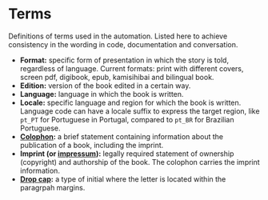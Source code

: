 <!--
SPDX-FileCopyrightText: 2025 Nico Rikken <nico.rikken@fsfe.org>

SPDX-License-Identifier: CC-BY-SA-4.0
-->

# Terms

Definitions of terms used in the automation. Listed here to achieve consistency
in the wording in code, documentation and conversation.

- **Format:** specific form of presentation in which the story is told,
  regardless of language. Current formats: print with different covers, screen
  pdf, digibook, epub, kamisihibai and bilingual book.
- **Edition:** version of the book edited in a certain way.
- **Language:** language in which the book is written.
- **Locale:** specific language and region for which the book is written.
  Language code can have a locale suffix to express the target region, like
  `pt_PT` for Portuguese in Portugal, compared to `pt_BR` for Brazilian
  Portuguese.
- **[Colophon](https://en.wikipedia.org/wiki/Colophon_(publishing)):** a brief
  statement containing information about the publication of a book, including
  the imprint.
- **Imprint (or [impressum](https://en.wikipedia.org/wiki/Impressum)):** legally
  required statement of ownership (copyright) and authorship of the book. The
  colophon carries the imprint information.
- **[Drop cap](https://en.wikipedia.org/wiki/Initial#Types_of_initial):** a type
  of initial where the letter is located within the paragrpah margins.
